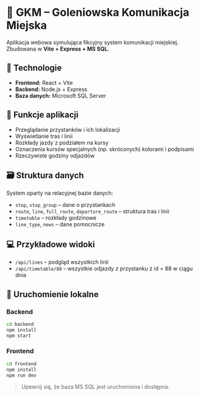 # 🚌 GKM – Goleniowska Komunikacja Miejska

Aplikacja webowa symulująca fikcyjny system komunikacji miejskiej. Zbudowana w **Vite + Express + MS SQL**.

## 🔧 Technologie

- **Frontend:** React + Vite  
- **Backend:** Node.js + Express  
- **Baza danych:** Microsoft SQL Server  

## 📱 Funkcje aplikacji

- Przeglądanie przystanków i ich lokalizacji
- Wyświetlanie tras i linii
- Rozkłady jazdy z podziałem na kursy
- Oznaczenia kursów specjalnych (np. skróconych) kolorami i podpisami
- Rzeczywiste godziny odjazdów

## 🗃 Struktura danych

System oparty na relacyjnej bazie danych:

- `stop`, `stop_group` – dane o przystankach
- `route`, `line`, `full_route`, `departure_route` – struktura tras i linii
- `timetable` – rozkłady godzinowe
- `line_type`, `news` – dane pomocnicze

## 💻 Przykładowe widoki

- `/api/lines` – podgląd wszystkich linii
- `/api/timetable/88` – wszystkie odjazdy z przystanku z id = 88 w ciągu dnia

## 🚀 Uruchomienie lokalne

### Backend

```bash
cd backend
npm install
npm start
```

### Frontend

```bash
cd frontend
npm install
npm run dev
```

> Upewnij się, że baza MS SQL jest uruchomiona i dostępna.
